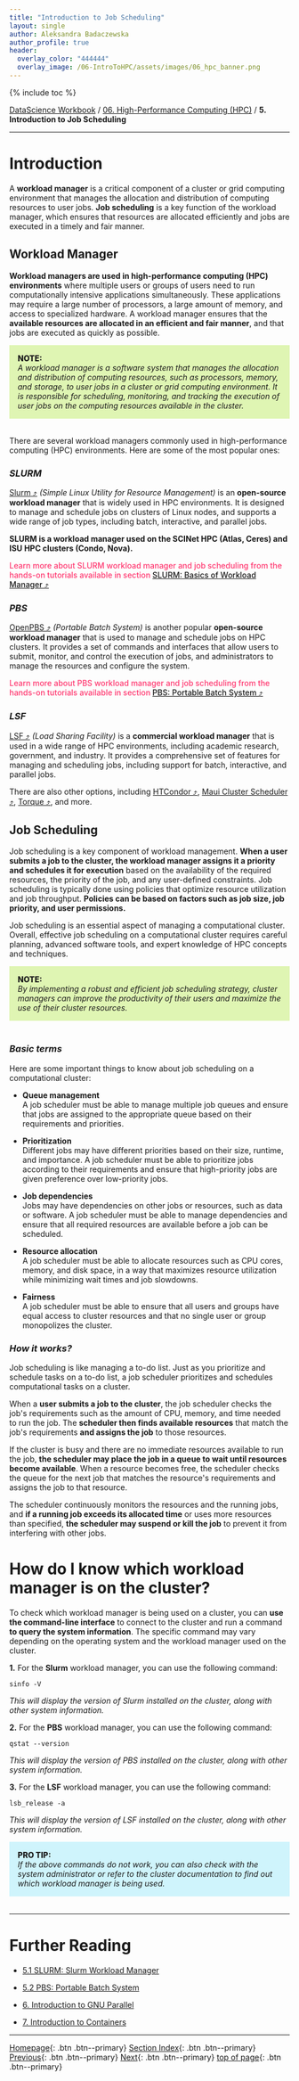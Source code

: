 ```yaml
---
title: "Introduction to Job Scheduling"
layout: single
author: Aleksandra Badaczewska
author_profile: true
header:
  overlay_color: "444444"
  overlay_image: /06-IntroToHPC/assets/images/06_hpc_banner.png
---
```


{% include toc %}

[DataScience Workbook](https://datascience.101workbook.org/) / [06. High-Performance Computing (HPC)](../00-IntroToHPC-LandingPage.md) / **5. Introduction to Job Scheduling**

---


# Introduction

A **workload manager** is a critical component of a cluster or grid computing environment that manages the allocation and distribution of computing resources to user jobs. **Job scheduling** is a key function of the workload manager, which ensures that resources are allocated efficiently and jobs are executed in a timely and fair manner.


## Workload Manager

**Workload managers are used in high-performance computing (HPC) environments** where multiple users or groups of users need to run computationally intensive applications simultaneously. These applications may require a large number of processors, a large amount of memory, and access to specialized hardware. A workload manager ensures that the **available resources are allocated in an efficient and fair manner**, and that jobs are executed as quickly as possible.

<div style="background: #dff5b3; padding: 15px;">
<span style="font-weight:800;">NOTE:</span>
<br><span style="font-style:italic;">
A workload manager is a software system that manages the allocation and distribution of computing resources, such as processors, memory, and storage, to user jobs in a cluster or grid computing environment. It is responsible for scheduling, monitoring, and tracking the execution of user jobs on the computing resources available in the cluster.
</span>
</div><br>

There are several workload managers commonly used in high-performance computing (HPC) environments. Here are some of the most popular ones:

### *SLURM*

<a href="https://slurm.schedmd.com/" target="_blank">Slurm  ⤴</a> *(Simple Linux Utility for Resource Management)* is an **open-source workload manager** that is widely used in HPC environments. It is designed to manage and schedule jobs on clusters of Linux nodes, and supports a wide range of job types, including batch, interactive, and parallel jobs.

**SLURM is a workload manager used on the SCINet HPC (Atlas, Ceres) and ISU HPC clusters (Condo, Nova).**

<span style="color: #ff3870;font-weight: 500;"> Learn more about SLURM workload manager and job scheduling from the hands-on tutorials available in section <a href="https://datascience.101workbook.org/06-IntroToHPC/05-JOB-QUEUE/01-SLURM/01-slurm-basics" target="_blank">SLURM: Basics of Workload Manager  ⤴</a> </span>

### *PBS*

<a href="https://www.openpbs.org" target="_blank">OpenPBS  ⤴</a> *(Portable Batch System)* is another popular **open-source workload manager** that is used to manage and schedule jobs on HPC clusters. It provides a set of commands and interfaces that allow users to submit, monitor, and control the execution of jobs, and administrators to manage the resources and configure the system.

<span style="color: #ff3870;font-weight: 500;"> Learn more about PBS workload manager and job scheduling from the hands-on tutorials available in section <a href="https://datascience.101workbook.org/06-IntroToHPC/05-JOB-QUEUE/02-PBS/01-pbs-basics" target="_blank">PBS: Portable Batch System  ⤴</a> </span>

### *LSF*

<a href="https://www.ibm.com/products/hpc-workload-management" target="_blank">LSF  ⤴</a> *(Load Sharing Facility)* is a **commercial workload manager** that is used in a wide range of HPC environments, including academic research, government, and industry. It provides a comprehensive set of features for managing and scheduling jobs, including support for batch, interactive, and parallel jobs.

There are also other options, including <a href="https://research.cs.wisc.edu/htcondor/" target="_blank">HTCondor  ⤴</a>, <a href="http://docs.adaptivecomputing.com/maui/" target="_blank">Maui Cluster Scheduler  ⤴</a>, <a href="https://en.wikipedia.org/wiki/TORQUE" target="_blank">Torque  ⤴</a>, and more.

## Job Scheduling

Job scheduling is a key component of workload management. **When a user submits a job to the cluster, the workload manager assigns it a priority and schedules it for execution** based on the availability of the required resources, the priority of the job, and any user-defined constraints. Job scheduling is typically done using policies that optimize resource utilization and job throughput. **Policies can be based on factors such as job size, job priority, and user permissions.**

Job scheduling is an essential aspect of managing a computational cluster. Overall, effective job scheduling on a computational cluster requires careful planning, advanced software tools, and expert knowledge of HPC concepts and techniques.

<div style="background: #dff5b3; padding: 15px;">
<span style="font-weight:800;">NOTE:</span>
<br><span style="font-style:italic;">
By implementing a robust and efficient job scheduling strategy, cluster managers can improve the productivity of their users and maximize the use of their cluster resources.
</span>
</div><br>

### *Basic terms*

Here are some important things to know about job scheduling on a computational cluster:

* **Queue management** <br>
A job scheduler must be able to manage multiple job queues and ensure that jobs are assigned to the appropriate queue based on their requirements and priorities.

* **Prioritization** <br>
Different jobs may have different priorities based on their size, runtime, and importance. A job scheduler must be able to prioritize jobs according to their requirements and ensure that high-priority jobs are given preference over low-priority jobs.

* **Job dependencies** <br>
Jobs may have dependencies on other jobs or resources, such as data or software. A job scheduler must be able to manage dependencies and ensure that all required resources are available before a job can be scheduled.

* **Resource allocation** <br>
A job scheduler must be able to allocate resources such as CPU cores, memory, and disk space, in a way that maximizes resource utilization while minimizing wait times and job slowdowns.

* **Fairness** <br>
A job scheduler must be able to ensure that all users and groups have equal access to cluster resources and that no single user or group monopolizes the cluster.

### *How it works?*

Job scheduling is like managing a to-do list. Just as you prioritize and schedule tasks on a to-do list, a job scheduler prioritizes and schedules computational tasks on a cluster.

When a **user submits a job to the cluster**, the job scheduler checks the job's requirements such as the amount of CPU, memory, and time needed to run the job. The **scheduler then finds available resources** that match the job's requirements **and assigns the job** to those resources.

If the cluster is busy and there are no immediate resources available to run the job, **the scheduler may place the job in a queue to wait until resources become available**. When a resource becomes free, the scheduler checks the queue for the next job that matches the resource's requirements and assigns the job to that resource.

The scheduler continuously monitors the resources and the running jobs, and **if a running job exceeds its allocated time** or uses more resources than specified, **the scheduler may suspend or kill the job** to prevent it from interfering with other jobs.


# How do I know which workload manager is on the cluster?

To check which workload manager is being used on a cluster, you can **use the command-line interface** to connect to the cluster and run a command **to query the system information**. The specific command may vary depending on the operating system and the workload manager used on the cluster.

**1.** For the **Slurm** workload manager, you can use the following command:
```
sinfo -V
```
*This will display the version of Slurm installed on the cluster, along with other system information.*

**2.** For the **PBS** workload manager, you can use the following command:
```
qstat --version
```
*This will display the version of PBS installed on the cluster, along with other system information.*

**3.** For the **LSF** workload manager, you can use the following command:
```
lsb_release -a
```
*This will display the version of LSF installed on the cluster, along with other system information.*

<div style="background: #cff4fc; padding: 15px;">
<span style="font-weight:800;">PRO TIP:</span>
<br><span style="font-style:italic;">
If the above commands do not work, you can also check with the system administrator or refer to the cluster documentation to find out which workload manager is being used.
</span>
</div><br>


___
# Further Reading
* [5.1 SLURM: Slurm Workload Manager](01-SLURM/01-slurm-basics)
* [5.2 PBS: Portable Batch System](02-PBS/01-pbs-basics)

* [6. Introduction to GNU Parallel](../06-PARALLEL/01-introduction-to-gnu-parallel)
* [7. Introduction to Containers](../07-CONTAINERS/00-introduction-to-containers)


___

[Homepage](../../index.md){: .btn  .btn--primary}
[Section Index](../00-IntroToHPC-LandingPage){: .btn  .btn--primary}
[Previous](../04-SOFTWARE/03-installing-custom-programs){: .btn  .btn--primary}
[Next](01-SLURM/01-slurm-basics){: .btn  .btn--primary}
[top of page](#introduction){: .btn  .btn--primary}
